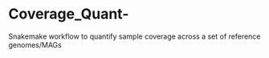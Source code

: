 # Coverage_Quant-
Snakemake workflow to quantify sample coverage across a set of reference genomes/MAGs
